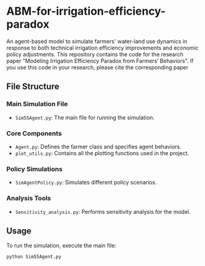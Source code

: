 # ABM-for-irrigation-efficiency-paradox
An agent-based model to simulate farmers' water-land use dynamics in response to both technical irrigation efficiency improvements and economic policy adjustments.
This repository contains the code for the research paper "Modeling Irrigation Efficiency Paradox from Farmers’ Behaviors". If you use this code in your research, please cite the corresponding paper

## File Structure

### Main Simulation File
- `Sim55Agent.py`: The main file for running the simulation.

### Core Components
- `Agent.py`: Defines the farmer class and specifies agent behaviors.
- `plot_utils.py`: Contains all the plotting functions used in the project.

### Policy Simulations
- `SimAgentPolicy.py`: Simulates different policy scenarios.

### Analysis Tools
- `Sensitivity_analysis.py`: Performs sensitivity analysis for the model.

## Usage
To run the simulation, execute the main file:
```bash
python Sim55Agent.py
